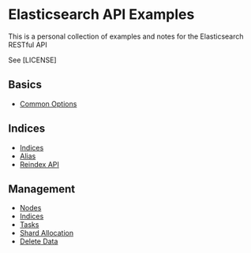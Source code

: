 # Elasticsearch API Examples

This is a personal collection of examples and notes for the Elasticsearch RESTful API

See [LICENSE]

## Basics

- [Common Options](https://www.elastic.co/guide/en/elasticsearch/reference/current/common-options.html)

## Indices

- [Indices](cat-indices.md)
- [Alias](alias.md)
- [Reindex API](reindex.md)

## Management

- [Nodes](cat-nodes.md)
- [Indices](cat-indices.md)
- [Tasks](tasks.md)
- [Shard Allocation](shard-allocation.md)
- [Delete Data](delete-data.md)
